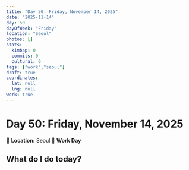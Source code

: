 ```yaml
---
title: "Day 50: Friday, November 14, 2025"
date: "2025-11-14"
day: 50
dayOfWeek: "Friday"
location: "Seoul"
photos: []
stats:
  kimbap: 0
  commits: 0
  cultural: 0
tags: ["work","seoul"]
draft: true
coordinates:
  lat: null
  lng: null
work: true
---
```

# Day 50: Friday, November 14, 2025

📍 **Location:** Seoul
💼 **Work Day**

## What do I do today?


